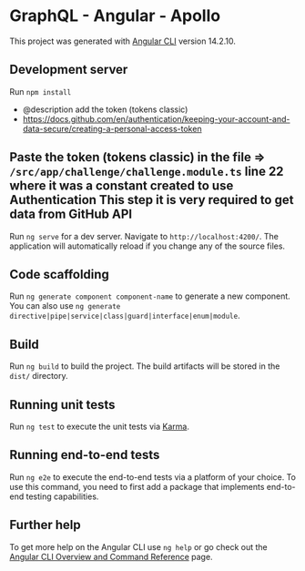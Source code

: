 # GraphQL - Angular - Apollo

This project was generated with [Angular CLI](https://github.com/angular/angular-cli) version 14.2.10.

## Development server

Run `npm install`

 * @description add the token (tokens classic)
 * https://docs.github.com/en/authentication/keeping-your-account-and-data-secure/creating-a-personal-access-token

Paste the token (tokens classic) in the file => `/src/app/challenge/challenge.module.ts` line 22 where it was a constant created to use Authentication
This step it is very required to get data from GitHub API
---------------------------------------------------------------------------------------------------------

Run `ng serve` for a dev server. Navigate to `http://localhost:4200/`. The application will automatically reload if you change any of the source files.

## Code scaffolding

Run `ng generate component component-name` to generate a new component. You can also use `ng generate directive|pipe|service|class|guard|interface|enum|module`.

## Build

Run `ng build` to build the project. The build artifacts will be stored in the `dist/` directory.

## Running unit tests

Run `ng test` to execute the unit tests via [Karma](https://karma-runner.github.io).

## Running end-to-end tests

Run `ng e2e` to execute the end-to-end tests via a platform of your choice. To use this command, you need to first add a package that implements end-to-end testing capabilities.

## Further help

To get more help on the Angular CLI use `ng help` or go check out the [Angular CLI Overview and Command Reference](https://angular.io/cli) page.
